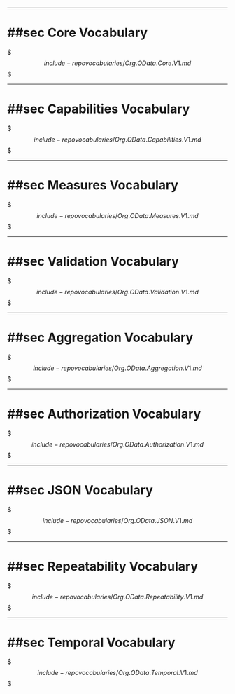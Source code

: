 
-------

# ##sec Core Vocabulary

$$$include-repo vocabularies/Org.OData.Core.V1.md$$$

-------

# ##sec Capabilities Vocabulary

$$$include-repo vocabularies/Org.OData.Capabilities.V1.md$$$

-------

# ##sec Measures Vocabulary

$$$include-repo vocabularies/Org.OData.Measures.V1.md$$$

-------

# ##sec Validation Vocabulary

$$$include-repo vocabularies/Org.OData.Validation.V1.md$$$

-------

# ##sec Aggregation Vocabulary

$$$include-repo vocabularies/Org.OData.Aggregation.V1.md$$$

-------

# ##sec Authorization Vocabulary

$$$include-repo vocabularies/Org.OData.Authorization.V1.md$$$

-------

# ##sec JSON Vocabulary

$$$include-repo vocabularies/Org.OData.JSON.V1.md$$$

-------

# ##sec Repeatability Vocabulary

$$$include-repo vocabularies/Org.OData.Repeatability.V1.md$$$

-------

# ##sec Temporal Vocabulary

$$$include-repo vocabularies/Org.OData.Temporal.V1.md$$$
